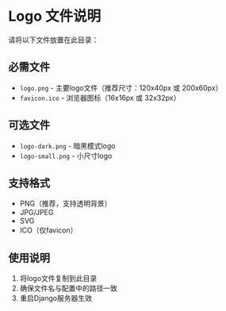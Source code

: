 # Logo 文件说明

请将以下文件放置在此目录：

## 必需文件
- `logo.png` - 主要logo文件（推荐尺寸：120x40px 或 200x60px）
- `favicon.ico` - 浏览器图标（16x16px 或 32x32px）

## 可选文件
- `logo-dark.png` - 暗黑模式logo
- `logo-small.png` - 小尺寸logo

## 支持格式
- PNG（推荐，支持透明背景）
- JPG/JPEG
- SVG
- ICO（仅favicon）

## 使用说明
1. 将logo文件复制到此目录
2. 确保文件名与配置中的路径一致
3. 重启Django服务器生效
